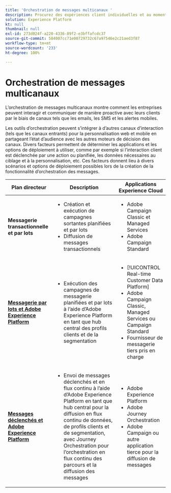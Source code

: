 ```yaml
---
title: 'Orchestration de messages multicanaux '
description: Procurez des expériences client individuelles et au moment opportun d’un type d’écran à l’autre.
solution: Experience Platform
kt: null
thumbnail: null
exl-id: 273d024f-a220-4336-89f2-e3bffafcdc37
source-git-commit: 584007cc71e00729732c67a97546e2c21aed3f87
workflow-type: tm+mt
source-wordcount: '233'
ht-degree: 100%

---
```


# Orchestration de messages multicanaux

L’orchestration de messages multicanaux montre comment les entreprises peuvent interagir et communiquer de manière proactive avec leurs clients par le biais de canaux tels que les emails, les SMS et les alertes mobiles.

Les outils d’orchestration peuvent s’intégrer à d’autres canaux d’interaction (tels que les canaux entrants) pour la personnalisation web et mobile en partageant l’état d’audience avec les autres moteurs de décision des canaux. Divers facteurs permettent de déterminer les applications et les options de déploiement à utiliser, comme par exemple si l’interaction client est déclenchée par une action ou planifiée, les données nécessaires au ciblage et à la personnalisation, etc. Ces facteurs donnent lieu à divers scénarios et options de déploiement possibles lors de la création de la fonctionnalité d’orchestration des messages.


| Plan directeur | Description | Applications Experience Cloud |
|---|---|---|
| **Messagerie transactionnelle et par lots** | <ul><li>Création et exécution de campagnes sortantes planifiées et par lots</li><li>Diffusion de messages transactionnels</li></ul> | <ul><li>Adobe Campaign Classic et Managed Services</li><li>Adobe Campaign Standard</li></ul> |
| **[Messagerie par lots et Adobe Experience Platform](batch-messaging.md)** | <ul><li>Exécution des campagnes de messagerie planifiées et par lots à l’aide d’Adobe Experience Platform en tant que hub central des profils clients et de la segmentation</li></ul> | <ul><li>[!UICONTROL Real-time Customer Data Platform]</li><li>Adobe Campaign Classic, Managed Services ou Campaign Standard</li><li>Fournisseur de messagerie tiers pris en charge</li></ul> |
| **[Messages déclenchés et Adobe Experience Platform](triggered-messaging.md)** | <ul><li>Envoi de messages déclenchés et en flux continu à l’aide d’Adobe Experience Platform en tant que hub central pour la diffusion en flux continu de données, de profils clients et de segmentation, avec Journey Orchestration pour l’orchestration en flux continu des parcours et la diffusion des messages</li></ul> | <ul><li>Adobe Experience Platform</li><li>Adobe Journey Orchestration</li><li>Adobe Campaign ou autre application tierce pour la diffusion de messages</li></ul> |

